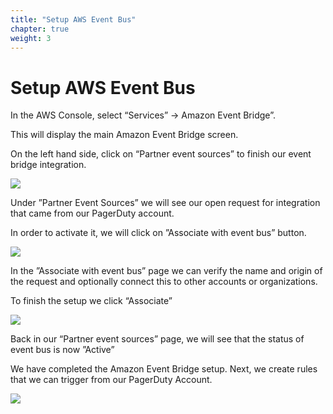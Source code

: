 ```yaml
---
title: "Setup AWS Event Bus"
chapter: true
weight: 3
---
```


# Setup AWS Event Bus

In the AWS Console, select “Services” -> Amazon Event Bridge”.

This will display the main Amazon Event Bridge screen.

On the left hand side, click on “Partner event sources” to finish our event bridge integration.

![](/images/ebaws_1.png)

Under ”Partner Event Sources” we will see our open request for integration that came from our PagerDuty account.

In order to activate it, we will click on ”Associate with event bus” button.

![](/images/ebaws_2.png)

In the ”Associate with event bus” page we can verify the name and origin of the request and optionally connect this to other accounts or organizations.

To finish the setup we click “Associate”

![](/images/ebaws_3.png)

Back in our “Partner event sources” page, we will see that the status of event bus is now ”Active”

We have completed the Amazon Event Bridge setup.
Next, we create rules that we can trigger from our PagerDuty Account.

![](/images/ebaws_4.png)

